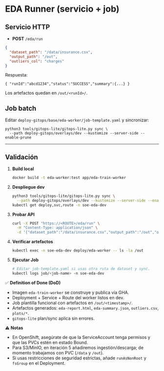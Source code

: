 # EDA Runner (servicio + job)

## Servicio HTTP
- **POST** `/eda/run`
```json
{
  "dataset_path": "/data/insurance.csv",
  "output_path": "/out",
  "outliers_col": "charges"
}
```

Respuesta:

```
{ "runId":"abcd1234","status":"SUCCESS","summary":{...} }
```

Los artefactos quedan en `/out/<runId>/`.

## Job batch

Editar `deploy-gitops/base/eda-worker/job-template.yaml` y sincronizar:

```
python3 tools/gitops-lite/gitops-lite.py sync \
  --path deploy-gitops/overlays/dev --kustomize --server-side --enable-prune
```

---

## Validación

1. **Build local**
   ```bash
   docker build -t eda-worker:test app/eda-train-worker
   ```

2. **Despliegue dev**
   ```bash
   python3 tools/gitops-lite/gitops-lite.py sync \
     --path deploy-gitops/overlays/dev --kustomize --server-side --enable-prune
   kubectl get deploy,svc,route -n soe-eda-dev
   ```

3. **Probar API**
   ```bash
   curl -X POST "https://<ROUTE>/eda/run" \
     -H "Content-Type: application/json" \
     -d '{"dataset_path":"/data/insurance.csv","output_path":"/out","outliers_col":"charges"}'
   ```

4. **Verificar artefactos**
   ```bash
   kubectl exec -n soe-eda-dev deploy/eda-worker -- ls -la /out
   ```

5. **Ejecutar Job**
   ```bash
   # Editar job-template.yaml si usas otra ruta de dataset y sync.
   kubectl logs job/<job-name> -n soe-eda-dev
   ```

✅ **Definition of Done (DoD)**

- Imagen `eda-train-worker` se construye y publica vía GHA.
- Deployment + Service + Route del worker listos en dev.
- Job plantilla funcional con artefactos en `/out/<timestamp>/`.
- Artefactos generados: `eda-report.html`, `eda-summary.json`, `outliers.csv`, `plots/*`.
- `gitops-lite` plan/sync aplica sin errores.

⚠️ **Notas**

- En OpenShift, asegúrate de que la ServiceAccount tenga permisos y que las PVCs estén en estado Bound.
- Para S3/MinIO, en iteración 5 añadiremos ingestión/descarga; de momento trabajamos con PVC (`/data` y `/out`).
- Si usas restricciones de seguridad estrictas, añade `runAsNonRoot` y `fsGroup` en el Deployment.
